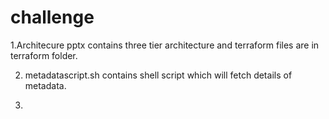 # challenge

1.Architecure pptx contains three tier architecture and terraform files are in terraform folder.

2. metadatascript.sh contains shell script which will fetch details of metadata.

3.




